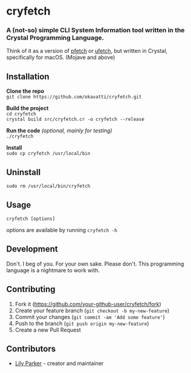 # cryfetch

### A (not-so) simple CLI System Information tool written in the Crystal Programming Language.

Think of it as a version of [pfetch](https://github.com/dylanaraps/neofetch) or [ufetch](https://github.com/jschx/ufetch), but written in Crystal, specifically for macOS. (Mojave and above)

## Installation

**Clone the repo** <br>
```git clone https://github.com/okavatti/cryfetch.git```

**Build the project** <br>
```cd cryfetch``` <br>
```crystal build src/cryfetch.cr -o cryfetch --release```

**Run the code** *(optional, mainly for testing)*<br>
```./cryfetch```

**Install**<br>
```sudo cp cryfetch /usr/local/bin```

## Uninstall

```sudo rm /usr/local/bin/cryfetch```

## Usage

```cryfetch [options]```

options are available by running ```cryfetch -h```

## Development

Don't. I beg of you. For your own sake. Please don't. This programming language is a nightmare to work with.

## Contributing

1. Fork it (<https://github.com/your-github-user/cryfetch/fork>)
2. Create your feature branch (`git checkout -b my-new-feature`)
3. Commit your changes (`git commit -am 'Add some feature'`)
4. Push to the branch (`git push origin my-new-feature`)
5. Create a new Pull Request

## Contributors

- [Lily Parker](https://github.com/your-github-user) - creator and maintainer
